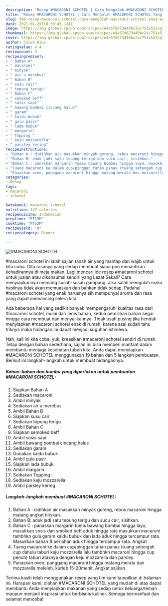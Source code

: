 ```yaml
---
description: "Resep #MACARONI SCHOTEL | Cara Mengolah #MACARONI SCHOTEL Yang Enak Dan Mudah"
title: "Resep #MACARONI SCHOTEL | Cara Mengolah #MACARONI SCHOTEL Yang Enak Dan Mudah"
slug: 390-resep-macaroni-schotel-cara-mengolah-macaroni-schotel-yang-enak-dan-mudah
date: 2021-01-25T10:39:45.124Z
image: https://img-global.cpcdn.com/recipes/e4e57d673440bc2a/751x532cq70/macaroni-schotel-foto-resep-utama.jpg
thumbnail: https://img-global.cpcdn.com/recipes/e4e57d673440bc2a/751x532cq70/macaroni-schotel-foto-resep-utama.jpg
cover: https://img-global.cpcdn.com/recipes/e4e57d673440bc2a/751x532cq70/macaroni-schotel-foto-resep-utama.jpg
author: Caleb Rios
ratingvalue: 4.4
reviewcount: 9
recipeingredient:
- " Bahan A"
- " macaroni"
- " minyak"
- " air u merebus"
- " Bahan B"
- " susu cair"
- " tepung terigu"
- " Bahan C"
- " semoked beff"
- " sosis sapi"
- " bawang bombai cincang halus"
- " garam"
- " kaldu bubuk"
- " gula pasir"
- " lada bubuk"
- " margarin"
- " Topping "
- " keju mozzarella"
- " parsley kering"
recipeinstructions:
- "Bahan A : didihkan air masukkan minyak goreng, rebus macaroni hingga matang angkat tiriskan."
- "Bahan B: aduk jadi satu tepung terigu dan sucu cair, sisihkan."
- "Bahan C : panaskan margarin tumis bawang bombai hingga layu, masukkan sosis dan smoked beff aduk hingga rata masukkan macaroni tambhkn gula garam kaldu bubuk dan lada aduk hingga tercampur rata. Masukkan bahan B perlahan aduk hingga tercampur rata. Angkat"
- "Tuang macaroni ke dalam cup/pinggan tahan panas (tuang setengah cup dahulu taburi keju mozzarella lalu tambhkn macaroni hingga cup penuh) taburi atasnya dengan keju mozzarella dan parsley."
- "Panaskan oven, panggang macaroni hingga matang merata dan mozzarella meleleh, kurleb 15-20menit. Angkat sajikan."
categories:
- Resep
tags:
- macaroni
- schotel

katakunci: macaroni schotel 
nutrition: 147 calories
recipecuisine: Indonesian
preptime: "PT19M"
cooktime: "PT52M"
recipeyield: "4"
recipecategory: Dinner

---
```



![#MACARONI SCHOTEL](https://img-global.cpcdn.com/recipes/e4e57d673440bc2a/751x532cq70/macaroni-schotel-foto-resep-utama.jpg)


#macaroni schotel ini ialah sajian tanah air yang mantap dan wajib untuk kita coba. Cita rasanya yang sedap membuat siapa pun menantikan kehadirannya di meja makan.
Lagi mencari ide resep #macaroni schotel untuk jualan atau dikonsumsi sendiri yang Lezat Sekali? Cara menyiapkannya memang susah-susah gampang. Jika salah mengolah maka hasilnya tidak akan memuaskan dan bahkan tidak sedap. Padahal #macaroni schotel yang enak harusnya sih mempunyai aroma dan rasa yang dapat memancing selera kita.



Ada beberapa hal yang sedikit banyak mempengaruhi kualitas rasa dari #macaroni schotel, mulai dari jenis bahan, kedua pemilihan bahan segar hingga cara membuat dan menyajikannya. Tidak usah pusing jika hendak menyiapkan #macaroni schotel enak di rumah, karena asal sudah tahu triknya maka hidangan ini dapat menjadi suguhan istimewa.


Nah, kali ini kita coba, yuk, kreasikan #macaroni schotel sendiri di rumah. Tetap dengan bahan sederhana, sajian ini bisa memberi manfaat dalam membantu menjaga kesehatan tubuh kita. Anda dapat menyiapkan #MACARONI SCHOTEL menggunakan 19 bahan dan 5 langkah pembuatan. Berikut ini langkah-langkah untuk membuat hidangannya.

<!--inarticleads1-->

##### Bahan-bahan dan bumbu yang diperlukan untuk pembuatan #MACARONI SCHOTEL:

1. Siapkan  Bahan A
1. Sediakan  macaroni
1. Ambil  minyak
1. Sediakan  air u merebus
1. Ambil  Bahan B
1. Siapkan  susu cair
1. Sediakan  tepung terigu
1. Ambil  Bahan C
1. Siapkan  semoked beff
1. Ambil  sosis sapi
1. Ambil  bawang bombai cincang halus
1. Sediakan  garam
1. Gunakan  kaldu bubuk
1. Ambil  gula pasir
1. Siapkan  lada bubuk
1. Ambil  margarin
1. Sediakan  Topping :
1. Sediakan  keju mozzarella
1. Ambil  parsley kering




<!--inarticleads2-->

##### Langkah-langkah membuat #MACARONI SCHOTEL:

1. Bahan A : didihkan air masukkan minyak goreng, rebus macaroni hingga matang angkat tiriskan.
1. Bahan B: aduk jadi satu tepung terigu dan sucu cair, sisihkan.
1. Bahan C : panaskan margarin tumis bawang bombai hingga layu, masukkan sosis dan smoked beff aduk hingga rata masukkan macaroni tambhkn gula garam kaldu bubuk dan lada aduk hingga tercampur rata. Masukkan bahan B perlahan aduk hingga tercampur rata. Angkat
1. Tuang macaroni ke dalam cup/pinggan tahan panas (tuang setengah cup dahulu taburi keju mozzarella lalu tambhkn macaroni hingga cup penuh) taburi atasnya dengan keju mozzarella dan parsley.
1. Panaskan oven, panggang macaroni hingga matang merata dan mozzarella meleleh, kurleb 15-20menit. Angkat sajikan.




Terima kasih telah menggunakan resep yang tim kami tampilkan di halaman ini. Harapan kami, olahan #MACARONI SCHOTEL yang mudah di atas dapat membantu Anda menyiapkan makanan yang sedap untuk keluarga/teman maupun menjadi inspirasi untuk berbisnis kuliner. Semoga bermanfaat dan selamat mencoba!
